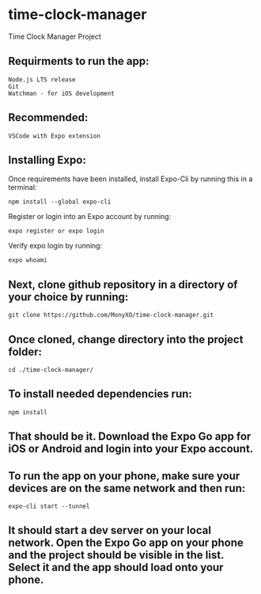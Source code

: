 # time-clock-manager
Time Clock Manager Project

## Requirments to run the app:
    Node.js LTS release
    Git
    Watchman - for iOS development
  
## Recommended:
    VSCode with Expo extension
  
## Installing Expo:
  Once requirements have been installed, install Expo-Cli by running this in a terminal:
    
    npm install --global expo-cli
    
  Register or login into an Expo account by running:
  
    expo register or expo login
    
  Verify expo login by running: 
  
    expo whoami
    
## Next, clone github repository in a directory of your choice by running:

    git clone https://github.com/MonyXO/time-clock-manager.git
  
## Once cloned, change directory into the project folder:
  
    cd ./time-clock-manager/
  
## To install needed dependencies run:

    npm install
    
## That should be it. Download the Expo Go app for iOS or Android and login into your Expo account.
## To run the app on your phone, make sure your devices are on the same network and then run:
    
    expo-cli start --tunnel
    
## It should start a dev server on your local network. Open the Expo Go app on your phone and the project should be visible in the list. Select it and the app should load onto your phone.
